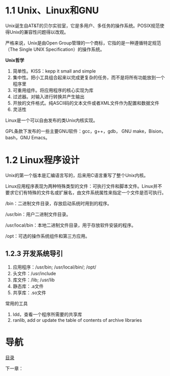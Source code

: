 # 1.1 Unix、Linux和GNU

Unix诞生自AT&T的贝尔实验室，它是多用户、多任务的操作系统。POSIX规范使得Unix的兼容性问题得以改观。

严格来说，Unix是由Open Group管理的一个商标，它指的是一种遵循特定规范（The Single UNIX Specification）的操作系统。

**Unix哲学**

1. 简单性。KISS：kepp it small and simple
2. 集中性。把小工具组合起来以完成更复杂的任务，而不是将所有功能放到一个程序里
3. 可重用组件。将应用程序的核心实现为库
4. 过滤器。对输入进行转换并产生输出
5. 开放的文件格式。纯ASCII码的文本文件或者XML文件作为配置和数据文件
6. 灵活性

Linux是一个可以自由发布的类Unix内核实现。

GPL条款下发布的一些主要GNU软件：gcc，g++，gdb， GNU make，Bision，bash，GNU Emacs。

# 1.2 Linux程序设计

Unix的第一个版本是汇编语言写的，后来用C语言重写了整个Unix内核。

Linux应用程序表现为两种特殊类型的文件：可执行文件和脚本文件。Linux并不要求它们有特殊的文件名或扩展名，由文件系统属性来指定一个文件是否可执行。

/bin：二进制文件目录，存放启动系统时用到的程序。

/usr/bin：用户二进制文件目录。

/usr/local/bin：本地二进制文件目录，用于存放软件安装的程序。

/opt：可选的操作系统组件和第三方应用。

## 1.2.3 开发系统导引

1. 应用程序：/usr/bin; /usr/local/bin/; /opt/
2. 头文件：/usr/include
3. 库文件：/lib;     /usr/lib
4. 静态库：.a文件
5. 共享库：.so文件 

常用的工具

1. ldd，查看一个程序所需要的共享库
2. ranlib, add or update the table of contents of archive libraries

# 导航

[目录](README.md)

下一章：
